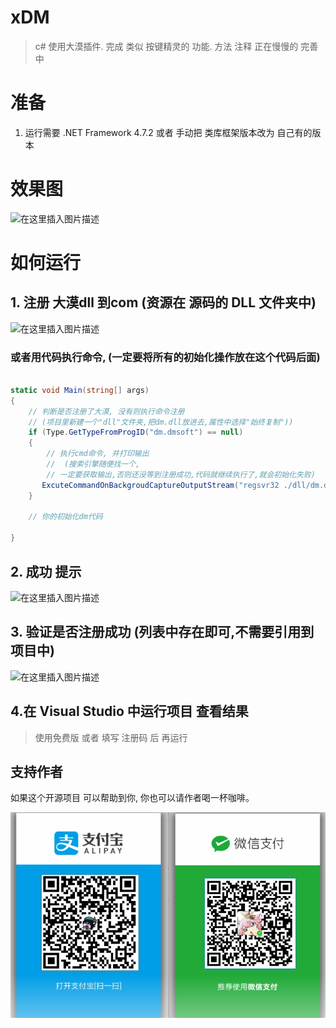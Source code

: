 # xDM

> c# 使用大漠插件. 完成 类似 按键精灵的 功能. 方法 注释 正在慢慢的 完善中

# 准备
1. 运行需要 .NET Framework 4.7.2  或者 手动把 类库框架版本改为 自己有的版本

# 效果图
![在这里插入图片描述](https://img-blog.csdnimg.cn/20190515155237435.jpg?x-oss-process=image/watermark,type_ZmFuZ3poZW5naGVpdGk,shadow_10,text_aHR0cHM6Ly9ibG9nLmNzZG4ubmV0L3FxXzM3MjE0NTY3,size_16,color_FFFFFF,t_70)
# 如何运行
## 1. 注册 大漠dll  到com (资源在 源码的 DLL 文件夹中)
![在这里插入图片描述](https://img-blog.csdnimg.cn/2019051515531998.jpg?x-oss-process=image/watermark,type_ZmFuZ3poZW5naGVpdGk,shadow_10,text_aHR0cHM6Ly9ibG9nLmNzZG4ubmV0L3FxXzM3MjE0NTY3,size_16,color_FFFFFF,t_70)
### 或者用代码执行命令, (一定要将所有的初始化操作放在这个代码后面)
```csharp

static void Main(string[] args)
{
    // 判断是否注册了大漠, 没有则执行命令注册 
    // (项目里新建一个"dll"文件夹,把dm.dll放进去,属性中选择"始终复制"))
    if (Type.GetTypeFromProgID("dm.dmsoft") == null)
    {
        // 执行cmd命令, 并打印输出 
        //  (搜索引擎随便找一个,
        // 一定要获取输出,否则还没等到注册成功,代码就继续执行了,就会初始化失败)
       ExcuteCommandOnBackgroudCaptureOutputStream("regsvr32 ./dll/dm.dll");
    }

    // 你的初始化dm代码

}

```

## 2. 成功 提示
![在这里插入图片描述](https://img-blog.csdnimg.cn/20190515160034183.jpg?x-oss-process=image/watermark,type_ZmFuZ3poZW5naGVpdGk,shadow_10,text_aHR0cHM6Ly9ibG9nLmNzZG4ubmV0L3FxXzM3MjE0NTY3,size_16,color_FFFFFF,t_70)

## 3. 验证是否注册成功 (列表中存在即可,不需要引用到项目中)
![在这里插入图片描述](https://img-blog.csdnimg.cn/20190515155439884.jpg?x-oss-process=image/watermark,type_ZmFuZ3poZW5naGVpdGk,shadow_10,text_aHR0cHM6Ly9ibG9nLmNzZG4ubmV0L3FxXzM3MjE0NTY3,size_16,color_FFFFFF,t_70)

## 4.在 Visual Studio 中运行项目 查看结果

> 使用免费版  或者  填写 注册码  后  再运行

## 支持作者

如果这个开源项目 可以帮助到你,  你也可以请作者喝一杯咖啡。

![pay](img.assets/pay.png)

